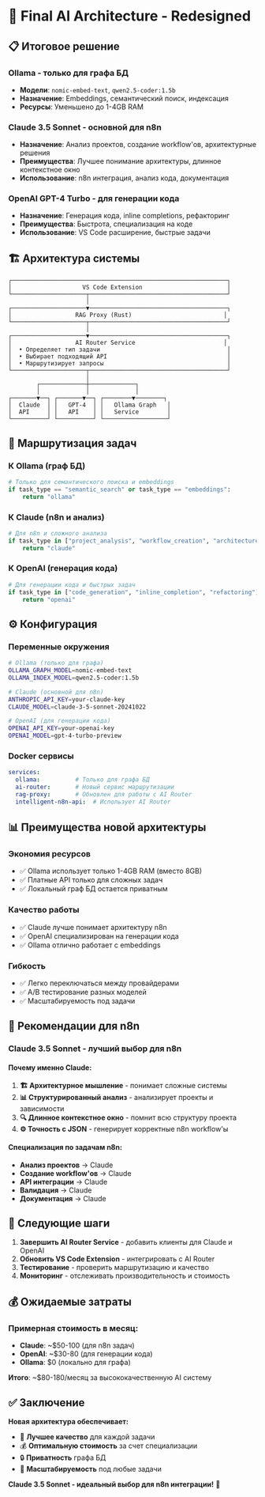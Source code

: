 # 🎯 Final AI Architecture - Redesigned

## 📋 Итоговое решение

### **Ollama - только для графа БД**
- **Модели**: `nomic-embed-text`, `qwen2.5-coder:1.5b`
- **Назначение**: Embeddings, семантический поиск, индексация
- **Ресурсы**: Уменьшено до 1-4GB RAM

### **Claude 3.5 Sonnet - основной для n8n**
- **Назначение**: Анализ проектов, создание workflow'ов, архитектурные решения
- **Преимущества**: Лучшее понимание архитектуры, длинное контекстное окно
- **Использование**: n8n интеграция, анализ кода, документация

### **OpenAI GPT-4 Turbo - для генерации кода**
- **Назначение**: Генерация кода, inline completions, рефакторинг
- **Преимущества**: Быстрота, специализация на коде
- **Использование**: VS Code расширение, быстрые задачи

## 🏗️ Архитектура системы

```
┌─────────────────────────────────────────────────────────────┐
│                    VS Code Extension                        │
└─────────────────────┬───────────────────────────────────────┘
                      │
┌─────────────────────▼───────────────────────────────────────┐
│                  RAG Proxy (Rust)                          │
└─────────────────────┬───────────────────────────────────────┘
                      │
┌─────────────────────▼───────────────────────────────────────┐
│                  AI Router Service                         │
│  • Определяет тип задачи                                    │
│  • Выбирает подходящий API                                  │
│  • Маршрутизирует запросы                                   │
└─────────────────────┬───────────────────────────────────────┘
                      │
        ┌─────────────┼─────────────┐
        │             │             │
┌───────▼──┐ ┌───────▼──┐ ┌────────▼────────┐
│  Claude  │ │   GPT-4  │ │   Ollama Graph   │
│  API     │ │   API    │ │   Service        │
└──────────┘ └──────────┘ └──────────────────┘
```

## 🔄 Маршрутизация задач

### **К Ollama (граф БД)**
```python
# Только для семантического поиска и embeddings
if task_type == "semantic_search" or task_type == "embeddings":
    return "ollama"
```

### **К Claude (n8n и анализ)**
```python
# Для n8n и сложного анализа
if task_type in ["project_analysis", "workflow_creation", "architecture"]:
    return "claude"
```

### **К OpenAI (генерация кода)**
```python
# Для генерации кода и быстрых задач
if task_type in ["code_generation", "inline_completion", "refactoring"]:
    return "openai"
```

## ⚙️ Конфигурация

### **Переменные окружения**
```bash
# Ollama (только для графа)
OLLAMA_GRAPH_MODEL=nomic-embed-text
OLLAMA_INDEX_MODEL=qwen2.5-coder:1.5b

# Claude (основной для n8n)
ANTHROPIC_API_KEY=your-claude-key
CLAUDE_MODEL=claude-3-5-sonnet-20241022

# OpenAI (для генерации кода)
OPENAI_API_KEY=your-openai-key
OPENAI_MODEL=gpt-4-turbo-preview
```

### **Docker сервисы**
```yaml
services:
  ollama:          # Только для графа БД
  ai-router:       # Новый сервис маршрутизации
  rag-proxy:       # Обновлен для работы с AI Router
  intelligent-n8n-api:  # Использует AI Router
```

## 📊 Преимущества новой архитектуры

### **Экономия ресурсов**
- ✅ Ollama использует только 1-4GB RAM (вместо 8GB)
- ✅ Платные API только для сложных задач
- ✅ Локальный граф БД остается приватным

### **Качество работы**
- ✅ Claude лучше понимает архитектуру n8n
- ✅ OpenAI специализирован на генерации кода
- ✅ Ollama отлично работает с embeddings

### **Гибкость**
- ✅ Легко переключаться между провайдерами
- ✅ A/B тестирование разных моделей
- ✅ Масштабируемость под задачи

## 🎯 Рекомендации для n8n

### **Claude 3.5 Sonnet - лучший выбор для n8n**

#### **Почему именно Claude:**
1. **🏗️ Архитектурное мышление** - понимает сложные системы
2. **📊 Структурированный анализ** - анализирует проекты и зависимости
3. **🔍 Длинное контекстное окно** - помнит всю структуру проекта
4. **⚙️ Точность с JSON** - генерирует корректные n8n workflow'ы

#### **Специализация по задачам n8n:**
- **Анализ проектов** → Claude
- **Создание workflow'ов** → Claude  
- **API интеграции** → Claude
- **Валидация** → Claude
- **Документация** → Claude

## 🚀 Следующие шаги

1. **Завершить AI Router Service** - добавить клиенты для Claude и OpenAI
2. **Обновить VS Code Extension** - интегрировать с AI Router
3. **Тестирование** - проверить маршрутизацию и качество
4. **Мониторинг** - отслеживать производительность и стоимость

## 💰 Ожидаемые затраты

### **Примерная стоимость в месяц:**
- **Claude**: ~$50-100 (для n8n задач)
- **OpenAI**: ~$30-80 (для генерации кода)
- **Ollama**: $0 (локально для графа)

**Итого**: ~$80-180/месяц за высококачественную AI систему

## ✅ Заключение

**Новая архитектура обеспечивает:**
- 🎯 **Лучшее качество** для каждой задачи
- 💰 **Оптимальную стоимость** за счет специализации
- 🔒 **Приватность** графа БД
- 🚀 **Масштабируемость** под любые задачи

**Claude 3.5 Sonnet - идеальный выбор для n8n интеграции!** 🎯
